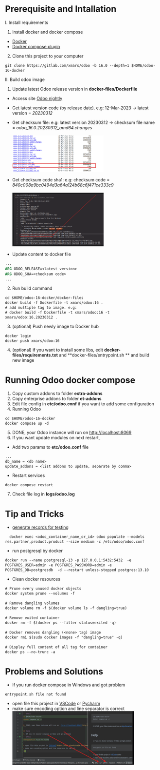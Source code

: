 # Prerequisite and Intallation

I. Install requirements

1. Install docker and docker compose

+ [Docker](https://docs.docker.com/engine/install/)
+ [Docker compose plugin](https://docs.docker.com/compose/install/linux/)


2. Clone this project to your computer

```shell
git clone https://gitlab.com/xmars/odoo -b 16.0 --depth=1 $HOME/odoo-16-docker
```

II. Build odoo image

1. Update latest Odoo release version in **docker-files/Dockerfile**

+ Access site [Odoo nightly](http://nightly.odoo.com/16.0/nightly/deb/)
+ Get latest version code (by release date). e.g: 12-Mar-2023 -> latest version = *20230312*
+ Get checksum file: e.g: latest version 20230312 -> checksum file name = *odoo_16.0.20230312_amd64.changes*<br/><br/>
  <img src="img/nightly-release.png" alt="alt text" width="300" height="120">

+ Get checksum code sha1: e.g: checksum code = *840c008a9bc0494d3a64a124b68c6f471ce333c9* <br/><br/>
  <img src="img/release-checksum.png" alt="alt text" width="300" height="176">
+ Update content to docker file

```dockerfile
...
ARG ODOO_RELEASE=<latest version>
ARG ODOO_SHA=<checksum code>
...
```

2. Run build command

```shell
cd $HOME/odoo-16-docker/docker-files
docker build -f Dockerfile -t xmars/odoo:16 .
# add multiple tag to image. e.g:  
# docker build -f Dockerfile -t xmars/odoo:16 -t xmars/odoo:16.20230312 .
```

3. (optional) Push newly image to Docker hub

```shell
docker login
docker push xmars/odoo:16
```

4. (optional) if you want to install some libs, edit **docker-files/requirements.txt** and **docker-files/entrypoint.sh
   **
   and build new image

# Running Odoo docker compose

1. Copy custom addons to folder **extra-addons**
2. Copy enterprise addons to folder **et-addons**
3. Edit file config in **etc/odoo.conf** if you want to add some configuration
4. Running Odoo

```shell
cd $HOME/odoo-16-docker
docker compose up -d
```

5. DONE, your Odoo instance will run on  [http://localhost:8069](http://localhost:8069)
6. If you want update modules on next restart,

+ Add two params to **etc/odoo.conf** file

```
...
db_name = <db name>
update_addons = <list addons to update, separate by comma>
```

+ Restart services

```shell
docker compose restart
```

7. Check file log in **logs/odoo.log**

# Tip and Tricks

+ [generate records for testing](https://www.odoo.com/documentation/16.0/developer/reference/cli.html#database-population)

```shell
  docker exec <odoo_container_name_or_id> odoo populate --models res.partner,product.product --size medium -c /etc/odoo/odoo.conf
```

+ run postgresql by docker

```shell
docker run --name postgresql-13 -p 127.0.0.1:5432:5432  -e POSTGRES_USER=admin -e POSTGRES_PASSWORD=admin -e POSTGRES_DB=postgresdb  -d --restart unless-stopped postgres:13.10
```

+ Clean docker resources

```shell
# Prune every unused docker objects
docker system prune --volumes -f

# Remove dangling volumes
docker volume rm -f $(docker volume ls -f dangling=true)

# Remove exited container
docker rm -f $(docker ps --filter status=exited -q)

# Docker removes dangling (<none> tag) image
docker rmi $(sudo docker images -f "dangling=true" -q)

# Display full content of all tag for container
docker ps --no-trunc -a
```

# Problems and Solutions

+ If you run docker compose in Windows and got problem

```shell
entrypoint.sh file not found
```

+ open file this project in [VSCode](https://code.visualstudio.com/download)
  or [Pycharm](https://www.jetbrains.com/pycharm/download/)
+ make sure encoding option and line separator is correct <br/>
  <img src="img/encoding-problem.png" alt="alt text" width="400" height="176">

